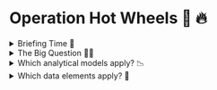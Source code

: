 # Operation Hot Wheels 🚗 🔥 

<details> <summary> Briefing Time 🔎 </summary>

## Birmingham's overall crime rate is a whopping 193% of the national average

Vehicle crime isn't just about cars being stolen or damaged. It destroys livelihoods, freedoms and erodes trust not just amongst each other in society, but the public's trust in the police. Because of these criminals, pedestrians and other road drivers are subjected to an increased risk of accidents, exposire to theft, PTSD or even death. Understanding patterns of vehicular crime through detailed data analyses allows us to support law enforcers in restoring order in high-risk areas by understanding previous incidents, predicting future incidents and reccomending best courses of action to lower crime rates. 


I have chosen to focus on Operation Hot wheels for my personal project as it directly relates to my role as an ANPR researcher within the West Midlands Police, and aligns with their goal to decrease vehicle related crimes within Birmingham. Vehicular crime is a significant issue within the West Midlands, and has lasting mental, financial and physical negative impacts for victims of such crimes. With my passion of using data to fight crime, this project gives me the opportunity to analyse patterns in vehicle offenses and explore ways to predict and prevent incidents.
</details>

<details> <summary> The Big Question 🙋‍♀️ </summary>

## What patterns in vehicle crime can be used to predict and prevent incidents affecting pedestrians?


Understanding the patterns of vehicular crime is vital as it allows law enforcement to anticipate where and when pedestrians are most at risk. This knowledge not only prevents harm to the public as we would be able to prematurely intercept a criminal before they act, but reduces fear in the community. 
</details>

<details> <summary> Which analytical models apply? 📉  </summary>

## Predictive and Prescriptive analytic models are most relevant here. 

Predictive analyses will help us to identify patterns and conditions likely to result in a vehicle related crime. 


Prescriptive analytic models will advise on how to prevent incidents which may put pedestrians in harm's way. 
</details>

<details><summary> Which data elements apply? 🤔 </summary>

- Number of vehichle related crimes within the area per month


- Location of the different areas where crimes take place

  
- Time/date means the day, month, or even hour of occurence

  
- Type of crime refers to the category of vehicle crime. I will look at the top three most common for Birmingham which are Theft of Motor Vehicle (TOMV), Theft from Motor Vehicle (TEMV) and criminal damage to a motor vehicle. 

</details>
